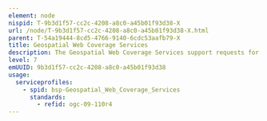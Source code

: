 ```yaml
---
element: node
nispid: T-9b3d1f57-cc2c-4208-a8c0-a45b01f93d38-X
url: /node/T-9b3d1f57-cc2c-4208-a8c0-a45b01f93d38-X.html
parent: T-54a19444-8cd5-4766-9140-6cdc53aafb79-X
title: Geospatial Web Coverage Services
description: The Geospatial Web Coverage Services support requests for geographical coverages across the web using platform-independent calls. The coverages are objects (or images) in a geographical area, whereas the WMS interface or online mapping portals like Google Maps return only an image, which end-users cannot edit or spatially analyze.
level: 7
emUUID: 9b3d1f57-cc2c-4208-a8c0-a45b01f93d38
usage:
  serviceprofiles:
    - spid: bsp-Geospatial_Web_Coverage_Services
      standards:
        - refid: ogc-09-110r4
---
```


